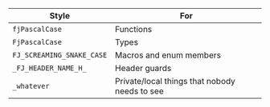 | Style | For |
| --- | --- |
| `fjPascalCase` | Functions |
| `FjPascalCase` | Types |
| `FJ_SCREAMING_SNAKE_CASE` | Macros and enum members |
| `_FJ_HEADER_NAME_H_` | Header guards |
| `_whatever` | Private/local things that nobody needs to see |